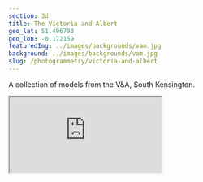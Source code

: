 ```yaml
---
section: 3d
title: The Victoria and Albert
geo_lat: 51.496793
geo_lon: -0.172159
featuredImg: ../images/backgrounds/vam.jpg
background: ../images/backgrounds/vam.jpg
slug: /photogrammetry/victoria-and-albert
---
```


A collection of models from the V&A, South Kensington.

<div class="ratio  ratio-16x9 mb-3">
    <iframe title="A 3D model"  src="https://sketchfab.com/playlists/embed?collection=537b139cdfc34f33884804370f7f824e"  allow="autoplay; fullscreen; vr" mozallowfullscreen="true" webkitallowfullscreen="true"></iframe>
</div>
